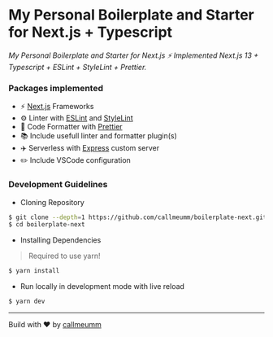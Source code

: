 # My Personal Boilerplate and Starter for Next.js + Typescript

_My Personal Boilerplate and Starter for Next.js ⚡️ Implemented Next.js 13 + Typescript + ESLint + StyleLint + Prettier._

### Packages implemented

- ⚡️ [Next.js](https://github.com/vercel/next.js) Frameworks
- ⚙️ Linter with [ESLint](https://github.com/eslint/eslint) and [StyleLint](https://github.com/stylelint/stylelint)
- 🧽 Code Formatter with [Prettier](https://github.com/prettier/prettier)
- 📚 Include usefull linter and formatter plugin(s)
- ✈️ Serverless with [Express](https://github.com/expressjs/express) custom server
- ✏️ Include VSCode configuration

### Development Guidelines

- Cloning Repository
```bash
$ git clone --depth=1 https://github.com/callmeumm/boilerplate-next.git
$ cd boilerplate-next
```

- Installing Dependencies
> Required to use yarn!
```bash
$ yarn install
```

- Run locally in development mode with live reload
```bash
$ yarn dev
```

---

Build with ♥️ by [callmeumm](https://github.com/callmeumm)